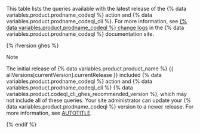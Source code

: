 This table lists the queries available with the latest release of the {% data variables.product.prodname_codeql %} action and {% data variables.product.prodname_codeql_cli %}. For more information, see [{% data variables.product.prodname_codeql %} change logs](https://codeql.github.com/docs/codeql-overview/codeql-changelog/) in the {% data variables.product.prodname_codeql %} documentation site.

{% ifversion ghes %}

> [!NOTE]
> The initial release of {% data variables.product.product_name %} {{ allVersions[currentVersion].currentRelease }} included {% data variables.product.prodname_codeql %} action and {% data variables.product.prodname_codeql_cli %} {% data variables.product.codeql_cli_ghes_recommended_version %}, which may not include all of these queries. Your site administrator can update your {% data variables.product.prodname_codeql %} version to a newer release. For more information, see [AUTOTITLE](/admin/code-security/managing-github-advanced-security-for-your-enterprise/configuring-code-scanning-for-your-appliance).

{% endif %}
